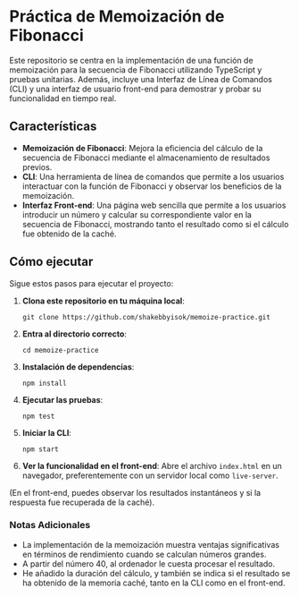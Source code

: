 
# Práctica de Memoización de Fibonacci

Este repositorio se centra en la implementación de una función de memoización para la secuencia de Fibonacci utilizando TypeScript y pruebas unitarias. Además, incluye una Interfaz de Línea de Comandos (CLI) y una interfaz de usuario front-end para demostrar y probar su funcionalidad en tiempo real.

## Características

- **Memoización de Fibonacci**: Mejora la eficiencia del cálculo de la secuencia de Fibonacci mediante el almacenamiento de resultados previos.
- **CLI**: Una herramienta de línea de comandos que permite a los usuarios interactuar con la función de Fibonacci y observar los beneficios de la memoización.
- **Interfaz Front-end**: Una página web sencilla que permite a los usuarios introducir un número y calcular su correspondiente valor en la secuencia de Fibonacci, mostrando tanto el resultado como si el cálculo fue obtenido de la caché.

## Cómo ejecutar

Sigue estos pasos para ejecutar el proyecto:

1. **Clona este repositorio en tu máquina local**:
   ```
   git clone https://github.com/shakebbyisok/memoize-practice.git
   ```
   
2. **Entra al directorio correcto**:
   ```
   cd memoize-practice
   ```
   
3. **Instalación de dependencias**:
   ```
   npm install
   ```
   
4. **Ejecutar las pruebas**:
   ```
   npm test
   ```
   
5. **Iniciar la CLI**:
   ```
   npm start
   ```
   
6. **Ver la funcionalidad en el front-end**:
   Abre el archivo `index.html` en un navegador, preferentemente con un servidor local como `live-server`.

(En el front-end, puedes observar los resultados instantáneos y si la respuesta fue recuperada de la caché).

### Notas Adicionales
- La implementación de la memoización muestra ventajas significativas en términos de rendimiento cuando se calculan números grandes.
- A partir del número 40, al ordenador le cuesta procesar el resultado.
- He añadido la duración del cálculo, y también se indica si el resultado se ha obtenido de la memoria caché, tanto en la CLI como en el front-end.
